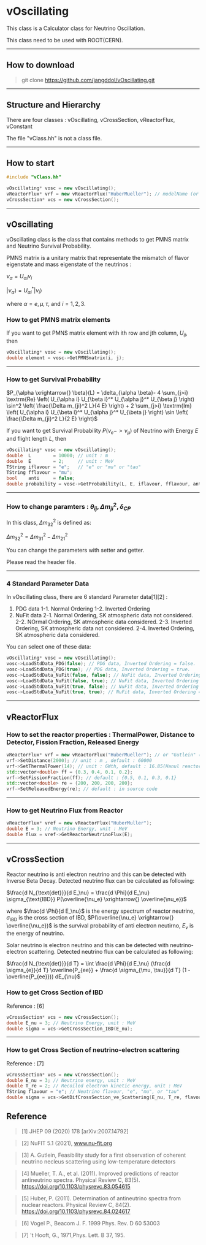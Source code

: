# vOscillating
This class is a Calculator class for Neutrino Oscillation.

This class need to be used with ROOT(CERN).


-----------------------
## How to download
> git clone https://github.com/jangddol/vOscillating.git


-----------------------
## Structure and Hierarchy
There are four classes : vOscillating, vCrossSection, vReactorFlux, vConstant

The file "vClass.hh" is not a class file.


-----------------------
## How to start
``` C++
#include "vClass.hh"

vOscillating* vosc = new vOscillating();
vReactorFlux* vrf = new vReactorFlux("HuberMueller"); // modelName (or "Gutlein")
vCrossSection* vcs = new vCrossSection();

```


-----------------------
## vOscillating

vOscillating class is the class that contains methods to get PMNS matrix and Neutrino Survival Probability.

PMNS matrix is a unitary matrix that representate the mismatch of flavor eigenstate and mass eigenstate of the neutrinos : 

$\nu_\alpha = U_{\alpha i} \nu_i$

$|\nu_\alpha \rangle = U^*_{\alpha i} |\nu_i \rangle$

where $\alpha = e, \mu, \tau$, and $i = 1, 2, 3$.

### How to get PMNS matrix elements
If you want to get PMNS matrix element with ith row and jth column, $U_{ij}$, then
``` C++
vOscillating* vosc = new vOscillating();
double element = vosc->GetPMNSmatrix(i, j);
```


----------------------
### How to get Survival Probability
$P_{\alpha \xrightarrow{} \beta}(L) = \delta_{\alpha \beta}- 4 \sum_{j>i} \textrm{Re} \left( U_{\alpha i} U_{\beta i}^* U_{\alpha j}^* U_{\beta j} \right) \sin^2 \left( \frac{\Delta m_{ji}^2 L}{4 E} \right) + 2 \sum_{j>i} \textrm{Im} \left( U_{\alpha i} U_{\beta i}^* U_{\alpha j}^* U_{\beta j} \right) \sin \left( \frac{\Delta m_{ji}^2 L}{2 E} \right)$

If you want to get Survival Probability $P(\nu_e -> \nu_\mu)$ of Neutrino with Energy $E$ and flight length $L$, then
``` C++
vOscillating* vosc = new vOscillating();
double  L        = 10000; // unit : m
double  E        = 2;     // unit : MeV
TString iflavour = "e";   // "e" or "mu" or "tau"
TString fflavour = "mu";
bool    anti     = false;
double probability = vosc->GetProbability(L, E, iflavour, fflavour, anti);
```


---------------------
### How to change paramters : $\theta_{ij}, \Delta m_{ji}^2, \delta_{CP}$
In this class, $\Delta m_{32}^2$ is defined as:

$\Delta m_{32}^2 = \Delta m_{31}^2 - \Delta m_{21}^2$

You can change the parameters with setter and getter.

Please read the header file.


--------------------
### 4 Standard Parameter Data
In vOscillating class, there are 6 standard Parameter data[1][2] : 
1. PDG data
    1-1. Normal Ordering 
    1-2. Inverted Ordering
2. NuFit data
    2-1. Normal Ordering, SK atmospheric data not considered.
    2-2. NOrmal Ordering, SK atmospheric data considered.
    2-3. Inverted Ordering, SK atmospheric data not considered. 
    2-4. Inverted Ordering, SK atmospheric data considered.

You can select one of these data:
```C++
vOscillating* vosc = new vOscillating();
vosc->LoadStdData_PDG(false); // PDG data, Inverted Ordering = false.
vosc->LoadStdData_PDG(true); // PDG data, Inverted Ordering = true.
vosc->LoadStdData_NuFit(false, false); // NuFit data, Inverted Ordering = false, SK considering = false.
vosc->LoadStdData_NuFit(false, true); // NuFit data, Inverted Ordering = false, SK considering = true.
vosc->LoadStdData_NuFit(true, false); // NuFit data, Inverted Ordering = true, SK considering = false.
vosc->LoadStdData_NuFit(true, true); // NuFit data, Inverted Ordering = true, SK considering = true.
```


--------------------
## vReactorFlux
### How to set the reactor properties : ThermalPower, Distance to Detector, Fission Fraction, Released Energy

```C++
vReactorFlux* vrf = new vReactorFlux("HuberMueller"); // or "Gutlein" (not recommended) [3][4][5]
vrf->SetDistance(2000); // unit : m , default : 60000
vrf->SetThermalPower(14); // unit : GWth, default : 16.85(Hanul reactors, Korea)
std::vector<double> ff = {0.3, 0.4, 0.1, 0.2};
vrf->SetFissionFraction(ff); // default : {0.5, 0.1, 0.3, 0.1}
std::vector<double> re = {200, 200, 200, 200};
vrf->SetReleasedEnergy(re); // default : in source code
```


--------------------
### How to get Neutrino Flux from Reactor

```C++
vReactorFlux* vref = new vReactorFlux("HuberMuller");
double E = 3; // Neutrino Energy, unit : MeV
double flux = vref->GetReactorNeutrinoFlux(E);
```


--------------------
## vCrossSection
Reactor neutrino is anti electron neutrino and this can be detected with Inverse Beta Decay.
Detected neutrino flux can be calculated as following:

$\frac{d N_{\text{det}}}{d E_\nu} = \frac{d \Phi}{d E_\nu} \sigma_{\text{IBD}} P(\overline{\nu_e} \xrightarrow{} \overline{\nu_e})$

where $\frac{d \Phi}{d E_\nu}$ is the energy spectrum of reactor neutrino, $\sigma_{\text{IBD}}$ is the cross section of IBD, $P(\overline{\nu_e} \xrightarrow{} \overline{\nu_e})$ is the survival probability of anti electron neutirno, $E_{\nu}$ is the energy of neutrino.

Solar neutrino is electron neutrino and this can be detected with neutrino-electron scattering.
Detected neutrino flux can be calculated as following:

$\frac{d N_{\text{det}}}{d T} = \int \frac{d \Phi}{d E_\nu} (\frac{d \sigma_{e}}{d T} \overline{P_{ee}} + \frac{d \sigma_{\mu, \tau}}{d T} (1 - \overline{P_{ee}})) dE_{\nu}$

### How to get Cross Section of IBD 
Reference : [6]

```C++
vCrossSection* vcs = new vCrossSection();
double E_nu = 3; // Neutrino Energy, unit : MeV
double sigma = vcs->GetCrossSection_IBD(E_nu);
```


--------------------
### How to get Cross Section of neutrino-electron scattering
Reference : [7]

```C++
vCrossSection* vcs = new vCrossSection();
double E_nu = 3; // Neutrino energy, unit : MeV
double T_re = 2; // Recoiled electron kinetic energy, unit : MeV
TString flavour = "e"; // Neutrino flavour, "e", "mu", or "tau"
double sigma = vcs->GetDifCrossSection_ve_Scattering(E_nu, T_re, flavour);
```


## Reference
>[1] JHEP 09 (2020) 178 [arXiv:2007.14792]

>[2] NuFIT 5.1 (2021), www.nu-fit.org

>[3] A. Gutlein, Feasibility study for a first observation of coherent neutrino necleus scattering using low-temperature detectors

>[4] Mueller, T. A., et al. (2011). Improved predictions of reactor antineutrino spectra. Physical Review C, 83(5). https://doi.org/10.1103/physrevc.83.054615

>[5] Huber, P. (2011). Determination of antineutrino spectra from nuclear reactors. Physical Review C, 84(2). https://doi.org/10.1103/physrevc.84.024617

>[6] Vogel P., Beacom J. F. 1999 Phys. Rev. D 60 53003

>[7] 't Hooft, G., 1971,Phys. Lett. B 37, 195.
